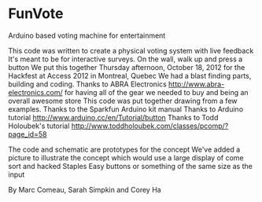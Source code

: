 FunVote
=======

Arduino based voting machine for entertainment

This code was written to create a physical voting system with live feedback
It's meant to be for interactive surveys.  On the wall, walk up and press a button
We put this together Thursday afternoon, October 18, 2012 
for the Hackfest at Access 2012 in Montreal, Quebec
We had a blast finding parts, building and coding.
Thanks to ABRA Electronics http://www.abra-electronics.com/ 
for having all of the gear we needed to buy and being an overall awesome store
This code was put together drawing from a few examples.
Thanks to the Sparkfun Arduino kit manual
Thanks to Arduino tutorial http://www.arduino.cc/en/Tutorial/button
Thanks to Todd Holoubek's tutorial http://www.toddholoubek.com/classes/pcomp/?page_id=58

The code and schematic are prototypes for the concept 
We've added a picture to illustrate the concept which would use a large display of come sort
and hacked Staples Easy buttons or something of the same size as the input

By Marc Comeau, Sarah Simpkin and Corey Ha